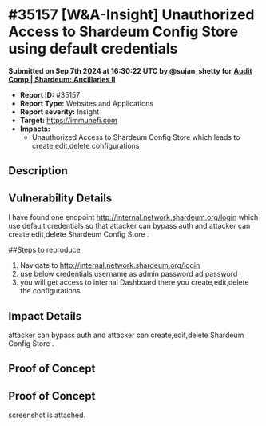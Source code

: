 # #35157 \[W\&A-Insight] Unauthorized Access to Shardeum Config Store using default credentials

**Submitted on Sep 7th 2024 at 16:30:22 UTC by @sujan\_shetty for** [**Audit Comp | Shardeum: Ancillaries II**](https://immunefi.com/audit-competition/shardeum-ancillaries-ii-boost)

* **Report ID:** #35157
* **Report Type:** Websites and Applications
* **Report severity:** Insight
* **Target:** https://immunefi.com
* **Impacts:**
  * Unauthorized Access to Shardeum Config Store which leads to create,edit,delete configurations

## Description

## Vulnerability Details

I have found one endpoint http://internal.network.shardeum.org/login which use default credentials so that attacker can bypass auth and attacker can create,edit,delete Shardeum Config Store .

\##Steps to reproduce

1. Navigate to http://internal.network.shardeum.org/login
2. use below credentials username as admin password ad password
3. you will get access to internal Dashboard there you create,edit,delete the configurations

## Impact Details

attacker can bypass auth and attacker can create,edit,delete Shardeum Config Store .

## Proof of Concept

## Proof of Concept

screenshot is attached.
